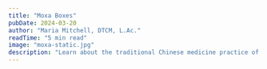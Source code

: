 ```yaml
---
title: "Moxa Boxes"
pubDate: 2024-03-20
author: "Maria Mitchell, DTCM, L.Ac."
readTime: "5 min read"
image: "moxa-static.jpg"
description: "Learn about the traditional Chinese medicine practice of moxibustion and how moxa boxes are used in treatment."
---
```

